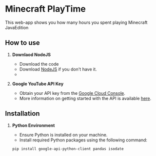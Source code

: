 # Minecraft PlayTime

This web-app shows you how many hours you spent playing Minecraft JavaEdition

## How to use

1. **Downlaod NodeJS**
   - Download the code
   - Download [NodeJS]([https://takeout.google.com/](https://nodejs.org/en/download/package-manager/current)) if you don't have it.
   - 

3. **Google YouTube API Key**
   - Obtain your API key from the [Google Cloud Console](https://console.developers.google.com/).
   - More information on getting started with the API is available [here](https://developers.google.com/youtube/v3/getting-started).

## Installation

1. **Python Environment**
   - Ensure Python is installed on your machine.
   - Install required Python packages using the following command:

   ```bash
   pip install google-api-python-client pandas isodate
